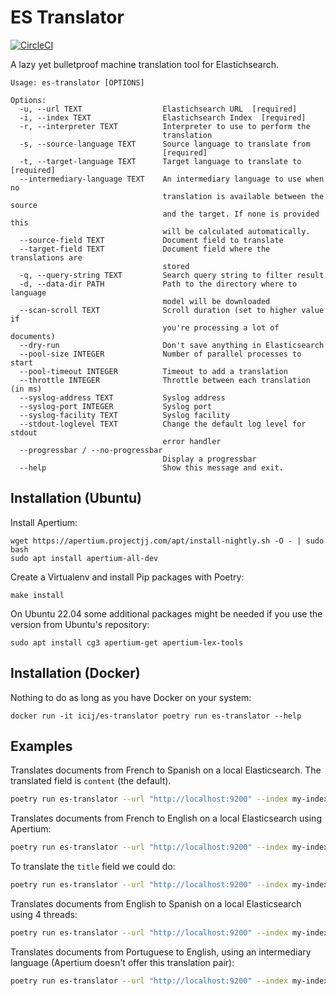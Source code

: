 # ES Translator

[![CircleCI](https://circleci.com/gh/ICIJ/es-translator.svg?style=svg)](https://circleci.com/gh/ICIJ/es-translator)

A lazy yet bulletproof machine translation tool for Elastichsearch.

```
Usage: es-translator [OPTIONS]

Options:
  -u, --url TEXT                  Elastichsearch URL  [required]
  -i, --index TEXT                Elastichsearch Index  [required]
  -r, --interpreter TEXT          Interpreter to use to perform the
                                  translation
  -s, --source-language TEXT      Source language to translate from
                                  [required]
  -t, --target-language TEXT      Target language to translate to  [required]
  --intermediary-language TEXT    An intermediary language to use when no
                                  translation is available between the source
                                  and the target. If none is provided this
                                  will be calculated automatically.
  --source-field TEXT             Document field to translate
  --target-field TEXT             Document field where the translations are
                                  stored
  -q, --query-string TEXT         Search query string to filter result
  -d, --data-dir PATH             Path to the directory where to language
                                  model will be downloaded
  --scan-scroll TEXT              Scroll duration (set to higher value if
                                  you're processing a lot of documents)
  --dry-run                       Don't save anything in Elasticsearch
  --pool-size INTEGER             Number of parallel processes to start
  --pool-timeout INTEGER          Timeout to add a translation
  --throttle INTEGER              Throttle between each translation (in ms)
  --syslog-address TEXT           Syslog address
  --syslog-port INTEGER           Syslog port
  --syslog-facility TEXT          Syslog facility
  --stdout-loglevel TEXT          Change the default log level for stdout
                                  error handler
  --progressbar / --no-progressbar
                                  Display a progressbar
  --help                          Show this message and exit.
```

## Installation (Ubuntu)

Install Apertium:

```
wget https://apertium.projectjj.com/apt/install-nightly.sh -O - | sudo bash
sudo apt install apertium-all-dev
```

Create a Virtualenv and install Pip packages with Poetry:

```
make install
```

On Ubuntu 22.04 some additional packages might be needed if you use the version from Ubuntu's repository:

```
sudo apt install cg3 apertium-get apertium-lex-tools
```


## Installation (Docker)

Nothing to do as long as you have Docker on your system:

```
docker run -it icij/es-translator poetry run es-translator --help
```

## Examples

Translates documents from French to Spanish on a local Elasticsearch. The translated field is `content` (the default).

```bash
poetry run es-translator --url "http://localhost:9200" --index my-index --source-language fr --target-language es
```

Translates documents from French to English on a local Elasticsearch using Apertium:

```bash
poetry run es-translator --url "http://localhost:9200" --index my-index --source-language fr --target-language en --interpreter apertium
```

To translate the `title` field we could do:

```bash
poetry run es-translator --url "http://localhost:9200" --index my-index --source-language fr --target-language es --source-field title
```

Translates documents from English to Spanish on a local Elasticsearch using 4 threads:

```bash
poetry run es-translator --url "http://localhost:9200" --index my-index --source-language en --target-language es --pool-size 4
```

Translates documents from Portuguese to English, using an intermediary language (Apertium doesn't offer this translation pair):

```bash
poetry run es-translator --url "http://localhost:9200" --index my-index --source-language pt --intermediary-language es --target-language en
```
